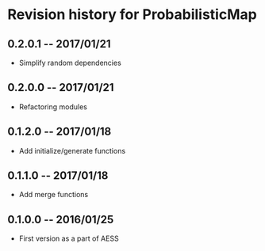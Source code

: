 # Revision history for ProbabilisticMap

## 0.2.0.1  -- 2017/01/21

* Simplify random dependencies

## 0.2.0.0  -- 2017/01/21

* Refactoring modules

## 0.1.2.0  -- 2017/01/18

* Add initialize/generate functions

## 0.1.1.0  -- 2017/01/18

* Add merge functions

## 0.1.0.0  -- 2016/01/25

* First version as a part of AESS
